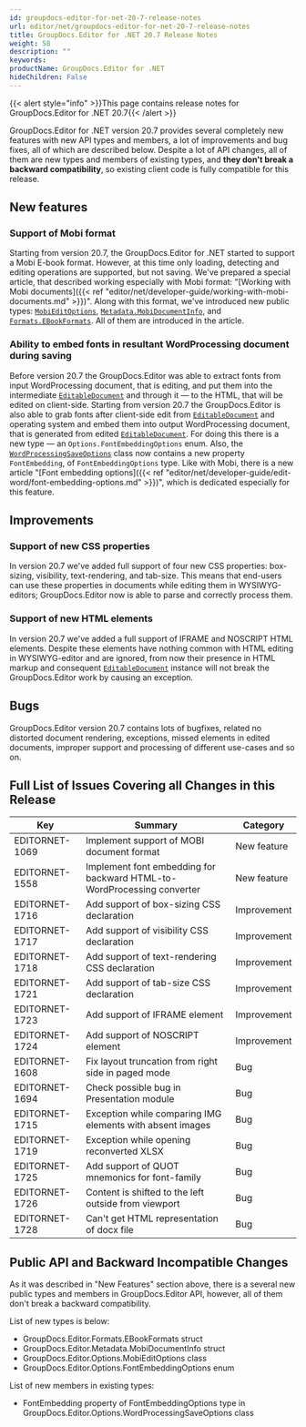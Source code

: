 ```yaml
---
id: groupdocs-editor-for-net-20-7-release-notes
url: editor/net/groupdocs-editor-for-net-20-7-release-notes
title: GroupDocs.Editor for .NET 20.7 Release Notes
weight: 58
description: ""
keywords: 
productName: GroupDocs.Editor for .NET
hideChildren: False
---
```

{{< alert style="info" >}}This page contains release notes for GroupDocs.Editor for .NET 20.7{{< /alert >}}

GroupDocs.Editor for .NET version 20.7 provides several completely new features with new API types and members, a lot of improvements and bug fixes, all of which are described below. Despite a lot of API changes, all of them are new types and members of existing types, and **they don't break a backward compatibility**, so existing client code is fully compatible for this release.

## New features

### Support of Mobi format

Starting from version 20.7, the GroupDocs.Editor for .NET started to support a Mobi E-book format. However, at this time only loading, detecting and editing operations are supported, but not saving. We've prepared a special article, that described working especially with Mobi format: "[Working with Mobi documents]({{< ref "editor/net/developer-guide/working-with-mobi-documents.md" >}})". Along with this format, we've introduced new public types: [`MobiEditOptions`](https://reference.groupdocs.com/editor/net/groupdocs.editor.options/mobieditoptions), [`Metadata.MobiDocumentInfo`](https://reference.groupdocs.com/editor/net/groupdocs.editor.metadata/mobidocumentinfo), and [`Formats.EBookFormats`](https://reference.groupdocs.com/editor/net/groupdocs.editor.formats/ebookformats). All of them are introduced in the article.

### Ability to embed fonts in resultant WordProcessing document during saving

Before version 20.7 the GroupDocs.Editor was able to extract fonts from input WordProcessing document, that is editing, and put them into the intermediate [`EditableDocument`](https://reference.groupdocs.com/editor/net/groupdocs.editor/editabledocument) and through it — to the HTML, that will be edited on client-side. Starting from version 20.7 the GroupDocs.Editor is also able to grab fonts after client-side edit from [`EditableDocument`](https://reference.groupdocs.com/editor/net/groupdocs.editor/editabledocument) and operating system and embed them into output WordProcessing document, that is generated from edited [`EditableDocument`](https://reference.groupdocs.com/editor/net/groupdocs.editor/editabledocument). For doing this there is a new type — an `Options.FontEmbeddingOptions` enum. Also, the [`WordProcessingSaveOptions`](https://reference.groupdocs.com/editor/net/groupdocs.editor.options/wordprocessingsaveoptions) class now contains a new property `FontEmbedding`, of `FontEmbeddingOptions` type. Like with Mobi, there is a new article "[Font embedding options]({{< ref "editor/net/developer-guide/edit-word/font-embedding-options.md" >}})", which is dedicated especially for this feature.

## Improvements

### Support of new CSS properties

In version 20.7 we've added full support of four new CSS properties: box-sizing, visibility, text-rendering, and tab-size. This means that end-users can use these properties in documents while editing them in WYSIWYG-editors; GroupDocs.Editor now is able to parse and correctly process them.

### Support of new HTML elements

In version 20.7 we've added a full support of IFRAME and NOSCRIPT HTML elements. Despite these elements have nothing common with HTML editing in WYSIWYG-editor and are ignored, from now their presence in HTML markup and consequent [`EditableDocument`](https://reference.groupdocs.com/editor/net/groupdocs.editor/editabledocument) instance will not break the GroupDocs.Editor work by causing an exception.

## Bugs

GroupDocs.Editor version 20.7 contains lots of bugfixes, related no distorted document rendering, exceptions, missed elements in edited documents, improper support and processing of different use-cases and so on.

## Full List of Issues Covering all Changes in this Release

| Key | Summary | Category |
| --- | --- | --- |
| EDITORNET-1069 | Implement support of MOBI document format | New feature |
| EDITORNET-1558 | Implement font embedding for backward HTML-to-WordProcessing converter | New feature |
| EDITORNET-1716 | Add support of box-sizing CSS declaration | Improvement |
| EDITORNET-1717 | Add support of visibility CSS declaration | Improvement |
| EDITORNET-1718 | Add support of text-rendering CSS declaration | Improvement |
| EDITORNET-1721 | Add support of tab-size CSS declaration | Improvement |
| EDITORNET-1723 | Add support of IFRAME element | Improvement |
| EDITORNET-1724 | Add support of NOSCRIPT element | Improvement |
| EDITORNET-1608 | Fix layout truncation from right side in paged mode | Bug |
| EDITORNET-1694 | Check possible bug in Presentation module | Bug |
| EDITORNET-1715 | Exception while comparing IMG elements with absent images | Bug |
| EDITORNET-1719 | Exception while opening reconverted XLSX | Bug |
| EDITORNET-1725 | Add support of QUOT mnemonics for font-family | Bug |
| EDITORNET-1726 | Content is shifted to the left outside from viewport | Bug |
| EDITORNET-1728 | Can't get HTML representation of docx file | Bug |

## Public API and Backward Incompatible Changes

As it was described in "New Features" section above, there is a several new public types and members in GroupDocs.Editor API, however, all of them don't break a backward compatibility.

List of new types is below:
* GroupDocs.Editor.Formats.EBookFormats struct
* GroupDocs.Editor.Metadata.MobiDocumentInfo struct
* GroupDocs.Editor.Options.MobiEditOptions class
* GroupDocs.Editor.Options.FontEmbeddingOptions enum

List of new members in existing types:
* FontEmbedding property of FontEmbeddingOptions type in GroupDocs.Editor.Options.WordProcessingSaveOptions class



